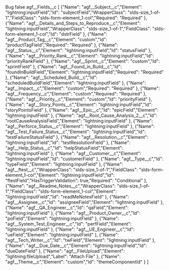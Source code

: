 <?xml version="1.0" encoding="UTF-8"?>
<CustomMetadata xmlns="http://soap.sforce.com/2006/04/metadata" xmlns:xsi="http://www.w3.org/2001/XMLSchema-instance" xmlns:xsd="http://www.w3.org/2001/XMLSchema">
    <label>Bug</label>
    <protected>false</protected>
    <values>
        <field>agf__Fields__c</field>
        <value xsi:type="xsd:string">[
    {&quot;Name&quot;: &quot;agf__Subject__c&quot;,&quot;Element&quot;: &quot;lightning:inputField&quot;,&quot;Id&quot;: &quot;subjectField&quot;,&quot;WrapperClass&quot;: &quot;slds-size_1-of-1&quot;,&quot;FieldClass&quot;: &quot;slds-form-element_1-col&quot;,&quot;Required&quot;: &quot;Required&quot; },
    {&quot;Name&quot;: &quot;agf__Details_and_Steps_to_Reproduce__c&quot;,&quot;Element&quot;: &quot;lightning:inputField&quot;,&quot;WrapperClass&quot;: &quot;slds-size_1-of-1&quot;,&quot;FieldClass&quot;: &quot;slds-form-element_1-col&quot;,&quot;Id&quot;: &quot;dstrField&quot; },
    {&quot;Name&quot;: &quot;agf__Product_Tag__c&quot;,&quot;Element&quot;: &quot;custom&quot;,&quot;Id&quot;: &quot;productTagField&quot;,&quot;Required&quot;: &quot;Required&quot; },
    {&quot;Name&quot;: &quot;agf__Status__c&quot;,&quot;Element&quot;: &quot;lightning:inputField&quot;,&quot;Id&quot;: &quot;statusField&quot; },
    {&quot;Name&quot;: &quot;agf__Priority_Rank__c&quot;,&quot;Element&quot;: &quot;lightning:inputField&quot;,&quot;Id&quot;: &quot;priorityRankField&quot; },
    {&quot;Name&quot;: &quot;agf__Sprint__c&quot;,&quot;Element&quot;: &quot;custom&quot;,&quot;Id&quot;: &quot;sprintField&quot; },
    {&quot;Name&quot;: &quot;agf__Found_in_Build__c&quot;,&quot;Id&quot;: &quot;foundInBuildField&quot;,&quot;Element&quot;: &quot;lightning:inputField&quot;,&quot;Required&quot;: &quot;Required&quot; },
    {&quot;Name&quot;: &quot;agf__Scheduled_Build__c&quot;,&quot;Id&quot;: &quot;scheduledBuildField&quot;,&quot;Element&quot;: &quot;lightning:inputField&quot; },
    {&quot;Name&quot;: &quot;agf__Impact__c&quot;,&quot;Element&quot;: &quot;custom&quot;,&quot;Required&quot;: &quot;Required&quot; },
    {&quot;Name&quot;: &quot;agf__Frequency__c&quot;,&quot;Element&quot;: &quot;custom&quot;,&quot;Required&quot;: &quot;Required&quot; },
    {&quot;Name&quot;: &quot;agf__Priority__c&quot;,&quot;Element&quot;: &quot;custom&quot;,&quot;Id&quot;: &quot;priorityField&quot; },
    {&quot;Name&quot;: &quot;agf__Story_Points__c&quot;,&quot;Element&quot;: &quot;lightning:inputField&quot;,&quot;Id&quot;: &quot;storyPointsField&quot; },
    {&quot;Name&quot;: &quot;agf__Epic__c&quot;,&quot;Id&quot;: &quot;epicField&quot;,&quot;Element&quot;: &quot;lightning:inputField&quot; },
    {&quot;Name&quot;: &quot;agf__Root_Cause_Analysis_2__c&quot;,&quot;Id&quot;: &quot;rootCauseAnalysisField&quot;,&quot;Element&quot;: &quot;lightning:inputField&quot; },
    {&quot;Name&quot;: &quot;agf__Perforce_Status__c&quot;,&quot;Element&quot;: &quot;lightning:inputField&quot; },
    {&quot;Name&quot;: &quot;agf__Test_Failure_Status__c&quot;,&quot;Element&quot;: &quot;lightning:inputField&quot;,&quot;Id&quot;: &quot;testFailureStatusField&quot; },
    {&quot;Name&quot;: &quot;agf__Resolution__c&quot;,&quot;Element&quot;: &quot;lightning:inputField&quot;,&quot;Id&quot;: &quot;testResolutionField&quot; },
    {&quot;Name&quot;: &quot;agf__Help_Status__c&quot;,&quot;Id&quot;: &quot;helpStatusField&quot;,&quot;Element&quot;: &quot;lightning:inputField&quot; },
    {&quot;Name&quot;: &quot;agf__Customer__c&quot;,&quot;Element&quot;: &quot;lightning:inputField&quot;,&quot;Id&quot;: &quot;customerField&quot; },
    {&quot;Name&quot;: &quot;agf__Type__c&quot;,&quot;Id&quot;: &quot;typeField&quot;,&quot;Element&quot;: &quot;lightning:inputField&quot; },
    {&quot;Name&quot;: &quot;agf__ftest__c&quot;,&quot;WrapperClass&quot;: &quot;slds-size_1-of-1&quot;,&quot;FieldClass&quot;: &quot;slds-form-element_1-col&quot;,&quot;Element&quot;: &quot;lightning:inputField&quot;,&quot;Id&quot;: &quot;ftestField&quot;,&quot;HasTriggerValidation&quot;: true,&quot;Required&quot;: &quot;Conditional&quot; },
    {&quot;Name&quot;: &quot;agf__Readme_Notes__c&quot;,&quot;WrapperClass&quot;: &quot;slds-size_1-of-1&quot;,&quot;FieldClass&quot;: &quot;slds-form-element_1-col&quot;,&quot;Element&quot;: &quot;lightning:inputField&quot;,&quot;Id&quot;: &quot;readMeNotesField&quot; },
    {&quot;Name&quot;: &quot;agf__Assignee__c&quot;,&quot;Id&quot;: &quot;assigneeField&quot;,&quot;Element&quot;: &quot;lightning:inputField&quot; },
    {&quot;Name&quot;: &quot;agf__QA_Engineer__c&quot;,&quot;Id&quot;: &quot;qaField&quot;,&quot;Element&quot;: &quot;lightning:inputField&quot; },
    {&quot;Name&quot;: &quot;agf__Product_Owner__c&quot;,&quot;Id&quot;: &quot;poField&quot;,&quot;Element&quot;: &quot;lightning:inputField&quot; },
    {&quot;Name&quot;: &quot;agf__System_Test_Engineer__c&quot;,&quot;Id&quot;: &quot;perfField&quot;,&quot;Element&quot;: &quot;lightning:inputField&quot; },
    {&quot;Name&quot;: &quot;agf__UE_Engineer__c&quot;,&quot;Id&quot;: &quot;ueField&quot;,&quot;Element&quot;: &quot;lightning:inputField&quot; },
    {&quot;Name&quot;: &quot;agf__Tech_Writer__c&quot;,&quot;Id&quot;: &quot;twField&quot;,&quot;Element&quot;: &quot;lightning:inputField&quot; },
    {&quot;Name&quot;: &quot;agf__Due_Date__c&quot;,&quot;Element&quot;: &quot;lightning:inputField&quot;,&quot;Id&quot;: &quot;dueDateField&quot; },
    {&quot;Name&quot;: &quot;agf__FileUpload&quot;,&quot;Element&quot;: &quot;lightning:fileUpload&quot;,&quot;Label&quot;: &quot;Attach File&quot; },
    {&quot;Name&quot;: &quot;agf__Theme__c&quot;,&quot;Element&quot;: &quot;custom&quot;,&quot;Id&quot;: &quot;themeComponentId&quot; }
]</value>
    </values>
</CustomMetadata>
